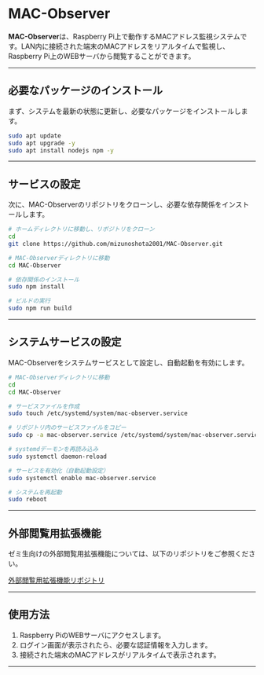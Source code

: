 # MAC-Observer

**MAC-Observer**は、Raspberry Pi上で動作するMACアドレス監視システムです。LAN内に接続された端末のMACアドレスをリアルタイムで監視し、Raspberry Pi上のWEBサーバから閲覧することができます。

---

## 必要なパッケージのインストール

まず、システムを最新の状態に更新し、必要なパッケージをインストールします。

```bash
sudo apt update
sudo apt upgrade -y
sudo apt install nodejs npm -y
```

---

## サービスの設定

次に、MAC-Observerのリポジトリをクローンし、必要な依存関係をインストールします。

```bash
# ホームディレクトリに移動し、リポジトリをクローン
cd
git clone https://github.com/mizunoshota2001/MAC-Observer.git

# MAC-Observerディレクトリに移動
cd MAC-Observer

# 依存関係のインストール
sudo npm install

# ビルドの実行
sudo npm run build
```

---

## システムサービスの設定

MAC-Observerをシステムサービスとして設定し、自動起動を有効にします。

```bash
# MAC-Observerディレクトリに移動
cd
cd MAC-Observer

# サービスファイルを作成
sudo touch /etc/systemd/system/mac-observer.service

# リポジトリ内のサービスファイルをコピー
sudo cp -a mac-observer.service /etc/systemd/system/mac-observer.service

# systemdデーモンを再読み込み
sudo systemctl daemon-reload

# サービスを有効化（自動起動設定）
sudo systemctl enable mac-observer.service

# システムを再起動
sudo reboot
```

---

## 外部閲覧用拡張機能

ゼミ生向けの外部閲覧用拡張機能については、以下のリポジトリをご参照ください。

[外部閲覧用拡張機能リポジトリ](https://github.com/mizunoshota2001/MAC-Observer-public-extension)

---

## 使用方法

1. Raspberry PiのWEBサーバにアクセスします。
2. ログイン画面が表示されたら、必要な認証情報を入力します。
3. 接続された端末のMACアドレスがリアルタイムで表示されます。

---

